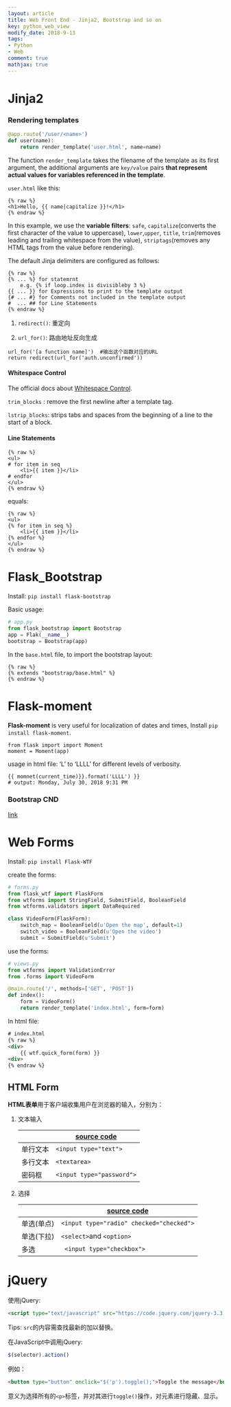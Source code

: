 ```yaml
---
layout: article
title: Web Front End - Jinja2, Bootstrap and so on
key: python_web_view
modify_date: 2018-9-13
tags: 
- Python
- Web
comment: true
mathjax: true
---
```


<!--more-->

# Jinja2

### Rendering templates

```python
@app.route('/user/<name>')
def user(name):
    return render_template('user.html', name=name)
```

The function `render_template` takes the filename of the template as its first argument, the additional arguments are `key/value` pairs **that represent actual values for variables referenced in the template**.

`user.html` like this:

```
{% raw %}
<h1>Hello, {{ name|capitalize }}!</h1>
{% endraw %}
```

In this example, we use the **variable filters**: `safe`, `capitalize`(converts the first character of the value to uppercase), `lower`,`upper`, `title`, `trim`(removes leading and trailing whitespace from the value), `striptags`(removes any HTML tags from the value before rendering).

The default Jinja delimiters are configured as follows:

```
{% raw %}
{% ... %} for statemrnt
	e.g. {% if loop.index is divisibleby 3 %}
{{ ... }} for Expressions to print to the template output
{# ... #} for Comments not included in the template output
#  ... ## for Line Statements
{% endraw %}
```

1. `redirect()`: 重定向

2. `url_for()`: 路由地址反向生成

```
url_for('[a function name]')  #输出这个函数对应的URL
return redirect(url_for('auth.unconfirmed'))
```

#### Whitespace Control

The official docs about [Whitespace Control](http://jinja.pocoo.org/docs/2.10/templates/#whitespace-control).

`trim_blocks` : remove the first newline after a template tag.

`lstrip_blocks`: strips tabs and spaces from the beginning of a line to the start of a block.

#### Line Statements

```
{% raw %}
<ul>
# for item in seq
    <li>{{ item }}</li>
# endfor
</ul>
{% endraw %}
```

equals:

```
{% raw %}
<ul>
{% for item in seq %}
    <li>{{ item }}</li>
{% endfor %}
</ul>
{% endraw %}

```

# Flask_Bootstrap

Install: `pip install flask-bootstrap`

Basic usage:

```python
# app.py
from flask_bootstrap import Bootstrap
app = Flak(__name__)
bootstrap = Bootstrap(app)
```

In the `base.html` file, to import the bootstrap layout:

```
{% raw %}
{% extends "bootstrap/base.html" %}
{% endraw %}
```

# Flask-moment

**Flask-moment** is very useful for localization of dates and times, Install `pip install flask-moment`.

```
from flask import import Moment
moment = Moment(app)

```

usage in html file: ‘L’ to ‘LLLL’ for different levels of verbosity.

```
{{ momnet(current_time)}}.format('LLLL') }}
# output: Monday, July 30, 2018 9:31 PM
```

### Bootstrap CND

[link](https://www.bootstrapcdn.com/bootswatch/)

# Web Forms

Install: `pip install Flask-WTF`

create the forms:

```python
# forms.py
from flask_wtf import FlaskForm
from wtforms import StringField, SubmitField, BooleanField
from wtforms.validators import DataRequired

class VideoForm(FlaskForm):
    switch_map = BooleanField(u'Open the map', default=1)
    switch_video = BooleanField(u'Open the video')
    submit = SubmitField(u'Submit')
```

use the forms:

```python
# views.py
from wtforms import ValidationError
from .forms import VideoForm

@main.route('/', methods=['GET', 'POST'])
def index():
	form = VideoForm()
	return render_template('index.html', form=form)
```

In html file:

```html
# index.html
{% raw %}
<div>
	{{ wtf.quick_form(form) }}
<div>
{% endraw %}
```

## HTML Form

**HTML表单**用于客户端收集用户在浏览器的输入，分别为：

1. 文本输入

   |          | [source code](https://github.com/chenweigao/python_web/blob/master/HTML/form.html) |
   | -------- | ------------------------------------------------------------ |
   | 单行文本 | ` <input type="text"> `                                      |
   | 多行文本 | `<textarea>`                                                 |
   | 密码框   | ` <input type="password"> `                                  |

2. 选择

   |            | [source code](https://github.com/chenweigao/python_web/blob/master/HTML/form.html) |
   | ---------- | ------------------------------------------------------------ |
   | 单选(单点) | ` <input type="radio" checked="checked"> `                   |
   | 单选(下拉) | `<select>`and `<option>`                                     |
   | 多选       | ` <input type="checkbox">`                                   |

# jQuery

使用jQuery:

```html
<script type="text/javascript" src="https://code.jquery.com/jquery-3.3.1.min.js"></script>
```

Tips: `src`的内容需查找最新的加以替换。

在JavaScript中调用jQuery:

```javascript
$(selector).action()
```

例如：

```html
<button type="button" onclick="$('p').toggle();">Toggle the message</button>
```

意义为选择所有的`<p>`标签，并对其进行`toggle()`操作，对元素进行隐藏、显示。
